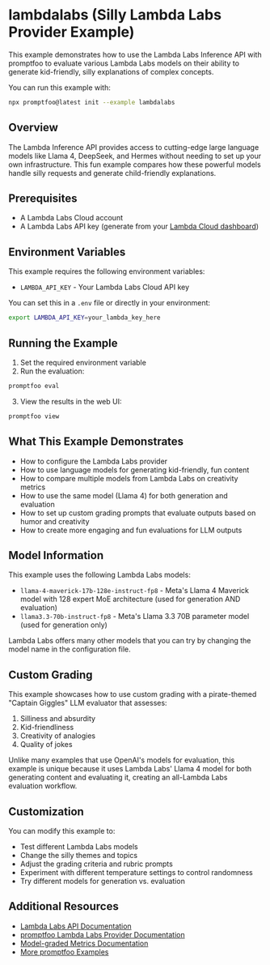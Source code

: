 # lambdalabs (Silly Lambda Labs Provider Example)

This example demonstrates how to use the Lambda Labs Inference API with promptfoo to evaluate various Lambda Labs models on their ability to generate kid-friendly, silly explanations of complex concepts.

You can run this example with:

```bash
npx promptfoo@latest init --example lambdalabs
```

## Overview

The Lambda Inference API provides access to cutting-edge large language models like Llama 4, DeepSeek, and Hermes without needing to set up your own infrastructure. This fun example compares how these powerful models handle silly requests and generate child-friendly explanations.

## Prerequisites

- A Lambda Labs Cloud account
- A Lambda Labs API key (generate from your [Lambda Cloud dashboard](https://cloud.lambdalabs.com/api-keys))

## Environment Variables

This example requires the following environment variables:

- `LAMBDA_API_KEY` - Your Lambda Labs Cloud API key

You can set this in a `.env` file or directly in your environment:

```bash
export LAMBDA_API_KEY=your_lambda_key_here
```

## Running the Example

1. Set the required environment variable
2. Run the evaluation:

```bash
promptfoo eval
```

3. View the results in the web UI:

```bash
promptfoo view
```

## What This Example Demonstrates

- How to configure the Lambda Labs provider
- How to use language models for generating kid-friendly, fun content
- How to compare multiple models from Lambda Labs on creativity metrics
- How to use the same model (Llama 4) for both generation and evaluation
- How to set up custom grading prompts that evaluate outputs based on humor and creativity
- How to create more engaging and fun evaluations for LLM outputs

## Model Information

This example uses the following Lambda Labs models:

- `llama-4-maverick-17b-128e-instruct-fp8` - Meta's Llama 4 Maverick model with 128 expert MoE architecture (used for generation AND evaluation)
- `llama3.3-70b-instruct-fp8` - Meta's Llama 3.3 70B parameter model (used for generation only)

Lambda Labs offers many other models that you can try by changing the model name in the configuration file.

## Custom Grading

This example showcases how to use custom grading with a pirate-themed "Captain Giggles" LLM evaluator that assesses:

1. Silliness and absurdity
2. Kid-friendliness
3. Creativity of analogies
4. Quality of jokes

Unlike many examples that use OpenAI's models for evaluation, this example is unique because it uses Lambda Labs' Llama 4 model for both generating content and evaluating it, creating an all-Lambda Labs evaluation workflow.

## Customization

You can modify this example to:

- Test different Lambda Labs models
- Change the silly themes and topics
- Adjust the grading criteria and rubric prompts
- Experiment with different temperature settings to control randomness
- Try different models for generation vs. evaluation

## Additional Resources

- [Lambda Labs API Documentation](https://docs.lambdalabs.com/api)
- [promptfoo Lambda Labs Provider Documentation](https://promptfoo.dev/docs/providers/lambdalabs)
- [Model-graded Metrics Documentation](https://promptfoo.dev/docs/configuration/expected-outputs/model-graded/)
- [More promptfoo Examples](https://promptfoo.dev/docs/examples)
